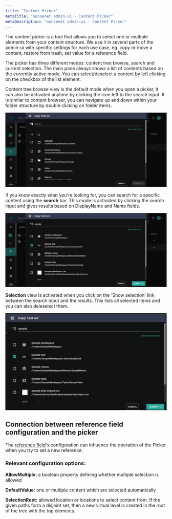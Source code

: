 ```yaml
---
title: "Content Picker"
metaTitle: "sensenet admin-ui - Content Picker"
metaDescription: "sensenet admin-ui - Content Picker"
---
```


The content picker is a tool that allows you to select one or multiple elements from your content structure. We use it in several parts of the admin-ui with specific settings for each use case, eg. copy or move a content, restore from trash, set value for a reference field.

The picker has three different modes: content tree browse, search and current selection.
The main pane always shows a list of contents based on the currently active mode. You can select/deselect a content by left clicking on the checkbox of the list element.

Content tree browse view is the default mode when you open a picker, it can also be activated anytime by clicking the icon left to the search input. It is similar to content browser, you can navigate up and down within your folder structure by double clicking on folder items.

![content picker tree mode](../img/tree.png)

If you know exactly what you're looking for, you can search for a specific content using the **search** bar. This mode is activated by clicking the search input and gives results based on DisplayName and Name fields.

![content picker search mode](../img/search.png)

**Selection** view is activated when you click on the 'Show selection' link between the search input and the results.
This lists all selected items and you can also deleselect them.

![content picker selection mode](../img/selected.gif)

## Connection between reference field configuration and the picker

The [reference field](/concepts/fields/09-reference)'s configuration can influence the operation of the Picker when you try to set a new reference.

### Relevant configuration options:

**AllowMultiple:** a boolean property defining whether multiple selection is allowed

**DefaultValue:** one or multiple content which are selected automatically

**SelectionRoot:** allowed location or locations to select content from. If the given paths form a disjoint set, then a new virtual level is created in the root of the tree with the top elements.
